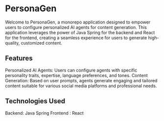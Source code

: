 # PersonaGen

Welcome to PersonaGen, a monorepo application designed to empower users to configure personalized AI agents for content generation.
This application leverages the power of Java Spring for the backend and React for the frontend, creating a seamless experience for users to generate high-quality, customized content.

## Features
Personalized AI Agents: Users can configure agents with specific personality traits, expertise, language preferences, and tones.
Content Generation: Based on user prompts, agents generate engaging and tailored content suitable for various social media platforms and professional needs.

## Technologies Used
Backend: Java Spring
Frontend : React